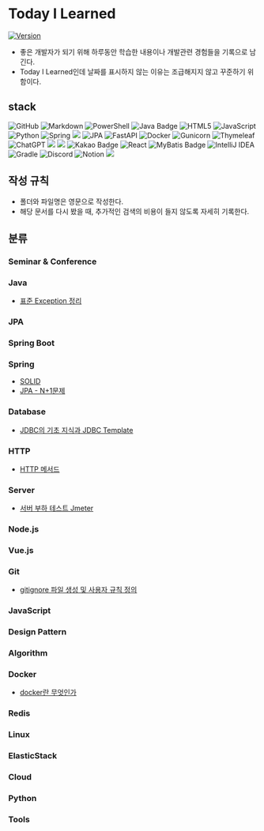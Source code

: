 # Today I Learned

[![Version](https://img.shields.io/badge/version-2024.9.11-red.svg)](./CHANGELOG)
* 좋은 개발자가 되기 위해 하루동안 학습한 내용이나 개발관련 경험들을 기록으로 남긴다.
* Today I Learned인데 날짜를 표시하지 않는 이유는 조급해지지 않고 꾸준하기 위함이다.

## stack
![GitHub](https://img.shields.io/badge/github-%23121011.svg?style=for-the-badge&logo=github&logoColor=white)
![Markdown](https://img.shields.io/badge/markdown-%23000000.svg?style=for-the-badge&logo=markdown&logoColor=white)
![PowerShell](https://img.shields.io/badge/PowerShell-%235391FE.svg?style=for-the-badge&logo=powershell&logoColor=white)
![Java Badge](https://img.shields.io/badge/Java%2017-%23ED8B00.svg?style=for-the-badge&logo=openjdk&logoColor=fff)
![HTML5](https://img.shields.io/badge/html5-%23E34F26.svg?style=for-the-badge&logo=html5&logoColor=white)
![JavaScript](https://img.shields.io/badge/javascript-%23323330.svg?style=for-the-badge&logo=javascript&logoColor=%23F7DF1E)
![Python](https://img.shields.io/badge/python-3670A0?style=for-the-badge&logo=python&logoColor=ffdd54)
![Spring](https://img.shields.io/badge/spring-%236DB33F.svg?style=for-the-badge&logo=spring&logoColor=white)
<img src="https://img.shields.io/badge/springboot-6DB33F?style=for-the-badge&logo=springboot&logoColor=white">
![JPA](https://img.shields.io/badge/JPA-6DB33F.svg?style=for-the-badge&logo=&logoColor=white)
![FastAPI](https://img.shields.io/badge/FastAPI-005571?style=for-the-badge&logo=fastapi)
![Docker](https://img.shields.io/badge/docker-%230db7ed.svg?style=for-the-badge&logo=docker&logoColor=white)
![Gunicorn](https://img.shields.io/badge/gunicorn-%298729.svg?style=for-the-badge&logo=gunicorn&logoColor=white)
![Thymeleaf](https://img.shields.io/badge/Thymeleaf-%23005C0F.svg?style=for-the-badge&logo=Thymeleaf&logoColor=white)
![ChatGPT](https://img.shields.io/badge/chatGPT-74aa9c?style=for-the-badge&logo=openai&logoColor=white)
<img src="https://img.shields.io/badge/MySQL-4479A1?style=for-the-badge&logo=MySQL&logoColor=white">
<img src="https://img.shields.io/badge/JUnit5-25A162?style=for-the-badge&logo=JUnit5&logoColor=white">
![Kakao Badge](https://img.shields.io/badge/Kakao-FFCD00?logo=kakao&logoColor=000&style=for-the-badge)
![React](https://img.shields.io/badge/react-%2320232a.svg?style=for-the-badge&logo=react&logoColor=%2361DAFB)
![MyBatis Badge](https://img.shields.io/badge/mybatis%203.0.3-000000?style=for-the-badge&logoColor=white)
![IntelliJ IDEA](https://img.shields.io/badge/IntelliJIDEA-000000.svg?style=for-the-badge&logo=intellij-idea&logoColor=white)
![Gradle](https://img.shields.io/badge/Gradle-02303A.svg?style=for-the-badge&logo=Gradle&logoColor=white)
![Discord](https://img.shields.io/badge/Discord-%235865F2.svg?style=for-the-badge&logo=discord&logoColor=white)
![Notion](https://img.shields.io/badge/Notion-%23000000.svg?style=for-the-badge&logo=notion&logoColor=white)
<img src="https://img.shields.io/badge/JUnit5-25A162?style=for-the-badge&logo=JUnit5&logoColor=white">

## 작성 규칙

* 폴더와 파일명은 영문으로 작성한다.
* 해당 문서를 다시 봤을 때, 추가적인 검색의 비용이 들지 않도록 자세히 기록한다.



## 분류
### Seminar & Conference

### Java
* [표준 Exception 정리](https://github.com/JungHyeonmin/TIL/blob/main/Java/Exception.md)
### JPA

### Spring Boot

### Spring
* [SOLID](https://github.com/JungHyeonmin/TIL/blob/main/Spring/SOLID.md)
* [JPA - N+1문제](https://github.com/JungHyeonmin/TIL/blob/main/Spring/JPA/N%2B1.md)
### Database
* [JDBC의 기초 지식과 JDBC Template](https://github.com/JungHyeonmin/TIL/blob/main/Database/JDBC.md)

### HTTP
* [HTTP 메서드](https://github.com/JungHyeonmin/TIL/blob/main/HTTP/HTTP_Method.md)

### Server
* [서버 부하 테스트 Jmeter](https://github.com/JungHyeonmin/TIL/blob/main/Server/README.md)
### Node.js

### Vue.js

### Git
* [gitignore 파일 생성 및 사용자 규칙 정의](https://github.com/JungHyeonmin/TIL/blob/main/Git/gitignore_file_create_and_customizing.md)

### JavaScript

### Design Pattern

### Algorithm

### Docker
* [docker란 무엇인가](https://github.com/JungHyeonmin/TIL/blob/main/Docker/What_is_docker.md)
### Redis

### Linux

### ElasticStack

### Cloud

### Python

### Tools

